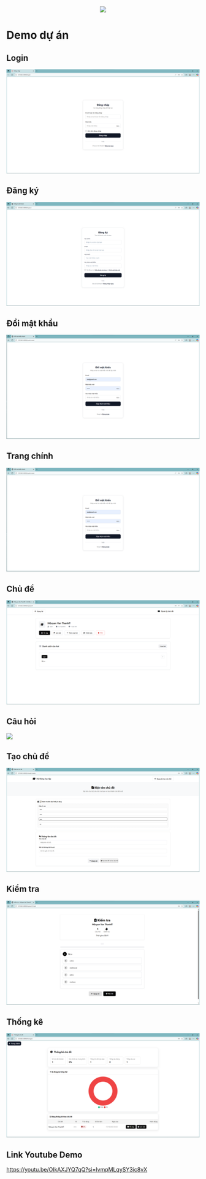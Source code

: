 <div align="center">
<img width="351" src="https://media.giphy.com/media/CrFLL3CnRpw5ddlBMm/giphy.gif">
</div>

# Demo dự án

## Login
<img src="img/login.png">

## Đăng ký
<img src="img/dangky.png">

## Đổi mật khẩu
<img src="img/mk.png">

## Trang chính
<img src="img/mk.png">

## Chủ đề
<img src="img/chudeww.png">

## Câu hỏi
<img src="img/cauho.png">

## Tạo chủ đề
<img src="img/taochude.png">

## Kiểm tra
<img src="img/kiemtra.png">

## Thống kê
<img src="img/thongke.png">

## Link Youtube Demo
https://youtu.be/OIkAXJYQ7qQ?si=IvmpMLqySY3ic8vX
